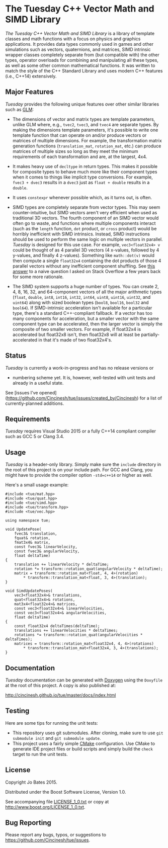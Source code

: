 The Tuesday C++ Vector Math and SIMD Library
============================================
_The Tuesday C++ Vector Math and SIMD Library_ is a library of template classes
and math functions with a focus on physics and graphics applications. It
provides data types commonly used in games and other simulations such as
vectors, quaternions, and matrices, SIMD intrinsic wrapper classes completely
separate from (but compatible with) the other types, operator overloads for
combining and manipulating all these types, as well as some other common
mathematical functions. It was written to match the style of the C++ Standard
Library and uses modern C++ features (i.e., C++14) extensively.

Major Features
--------------
_Tuesday_ provides the following unique features over other similar libraries
such as [GLM](https://github.com/g-truc/glm):

- The dimensions of vector and matrix types are template parameters,
  unlike GLM where, e.g., `tvec2`, `tvec3`, and `tvec4` are separate types. By
  making the dimensions template parameters, it's possible to write one template
  function that can operate on and/or produce vectors or matrices of multiple
  dimensions. For example, the transformation matrix generation functions
  (`translation_mat`, `rotation_mat`, etc.) can produce matrices of multiple
  sizes so long as they meet the minimum requirements of each transformation and
  are, at the largest, 4x4.

- It makes heavy use of `decltype` in return types. This makes it possible for
  composite types to behave much more like their component types when it comes
  to things like implicit type conversions. For example, `fvec3 + dvec3` results
  in a `dvec3` just as `float + double` results in a `double`.

- It uses `constexpr` whenever possible which, as it turns out, is often.

- SIMD types are completely separate from vector types. This may seem
  counter-intuitive, but SIMD vectors aren't very efficient when used as
  traditional 3D vectors. The fourth component of an SIMD vector would often go
  to waste, and functions where multiple components interact (such as the
  `length` function, `dot` product, or `cross` product) would be horribly
  inefficient with SIMD intrinsics. Instead, SIMD instructions should be used to
  perform the same logic on multiple vectors in parallel. _Tuesday_ is designed
  for this use case. For example, `vec3<float32x4> v` could be thought of as 4
  parallel 3D vectors (4 x-values, followed by 4 y-values, and finally 4
  z-values). Something like `math::dot(v)` would then compute a single
  `float32x4` containing the dot products of those 4 parallel vectors without
  any inefficient component shuffling. See
  [this answer](http://stackoverflow.com/a/11620369/1195206) to a naive question
  I asked on Stack Overflow a few years back for some more rationale.

- The SIMD system supports a huge number of types. You can create 2, 4, 8, 16,
  32, and 64-component vectors of all the major arithmetic types (`float`,
  `double`, `int8`, `int16`, `int32`, `int64`, `uint8`, `uint16`, `uint32`,
  and `uint64`) along with sized boolean types (`bool8`, `bool16`, `bool32` and
  `bool64`). If SIMD-intrinsic acceleration isn't available for a particular
  type, there's a standard C++-compliant fallback. If a vector has too many
  components for acceleration, but a smaller vector with the same component type
  can be accelerated, then the larger vector is simply the composite of two
  smaller vectors. For example, if float32x4 is accelerated but float32x8 isn't,
  then float32x8 will at least be partially-accelerated in that it's made of two
  float32x4's.

Status
------
_Tuesday_ is currently a work-in-progress and has no release versions or
* numbering scheme yet. It is, however, well-tested with unit tests and already
in a useful state.

See [issues I've opened]
(https://github.com/Cincinesh/tue/issues/created_by/Cincinesh)
for a list of currently-planned additions.

Requirements
------------
_Tuesday_ requires Visual Studio 2015 or a fully C++14 compliant compiler such
as GCC 5 or Clang 3.4.

Usage
-----
_Tuesday_ is a header-only library. Simply make sure the `include` directory in
the root of this project is on your include path. For GCC and Clang, you might
have to provide the compiler option `-std=c++14` or higher as well.

Here's a small usage example:
~~~{.cpp}
#include <tue/mat.hpp>
#include <tue/quat.hpp>
#include <tue/simd.hpp>
#include <tue/transform.hpp>
#include <tue/vec.hpp>

using namespace tue;

void UpdatePose(
    fvec3& translation,
    fquat& rotation,
    fmat3x4& matrix,
    const fvec3& linearVelocity,
    const fvec3& angularVelocity,
    float deltaTime)
{
    translation += linearVelocity * deltaTime;
    rotation *= transform::rotation_quat(angularVelocity * deltaTime);
    matrix = transform::rotation_mat<float, 4, 4>(rotation)
        * transform::translation_mat<float, 3, 4>(translation);
}

void SimdUpdatePoses(
    vec3<float32x4>& translations,
    quat<float32x4>& rotations,
    mat3x4<float32x4>& matrices,
    const vec3<float32x4>& linearVelocities,
    const vec3<float32x4>& angularVelocities,
    float deltaTime)
{
    const float32x4 deltaTimes(deltaTime);
    translations += linearVelocities * deltaTimes;
    rotations *= transform::rotation_quat(angularVelocities * deltaTimes);
    matrices = transform::rotation_mat<float32x4, 4, 4>(rotations)
        * transform::translation_mat<float32x4, 3, 4>(translations);
}
~~~

Documentation
-------------
_Tuesday_ documentation can be generated with
[Doxygen](http://www.stack.nl/~dimitri/doxygen/) using the `Doxyfile` at the
root of this project. A copy is also published at:

http://cincinesh.github.io/tue/master/docs/index.html

Testing
-------
Here are some tips for running the unit tests:
- This repository uses git submodules. After cloning, make sure to use
  `git submodule init` and `git submodule update`.
- This project uses a fairly simple [CMake](http://www.cmake.org/)
  configuration. Use CMake to generate IDE project files or build scripts and
  simply build the `check` target to run the unit tests.

License
-------
Copyright Jo Bates 2015.

Distributed under the Boost Software License, Version 1.0.

See accompanying file [LICENSE_1_0.txt](LICENSE_1_0.txt) or copy at
http://www.boost.org/LICENSE_1_0.txt.

Bug Reporting
-------------
Please report any bugs, typos, or suggestions to
https://github.com/Cincinesh/tue/issues.
